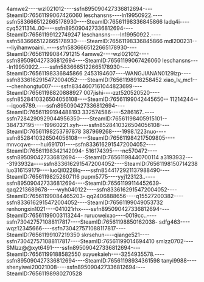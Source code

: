 4amwe2----wzl021012----ssfn895090427336812694----SteamID:76561199067426060
leschansns----ln19950922.----ssfn5836665122665178930----SteamID:76561198336845866
ladq4i----cyq5211314..00----ssfn895090427336812694----SteamID:76561199122749247
leschansns----ln19950922.----ssfn5836665122665178930----SteamID:76561198336845866
mdl200231----liyihanwoaini..----ssfn5836665122665178930----SteamID:76561199084791215
4amwe2----wzl021012----ssfn895090427336812694----SteamID:76561199067426060
leschansns----ln19950922.----ssfn5836665122665178930----SteamID:76561198336845866
2453194607----WANGJIANAN0129lzp----ssfn8336162915472004052----SteamID:76561198918258452
xiao_lv_mc1----chenhongtu007----ssfn8344607161044823699----SteamID:76561198820888927
007jishi----zzt520520520----ssfn8528410326504056108----SteamID:76561199042445650--
11214244----iqoo6789.----ssfn895090427336812694----SteamID:76561199194488193
332574586----5286167..----ssfn7284290929044956350----SteamID:76561198405915101--
384737195----19960221.xyh----ssfn8528410326504056108----SteamID:76561198253797878
387969268----1998.1223nuo----ssfn8528410326504056108----SteamID:765611984217509805----
mnvcqwe----hui691701----ssfn8336162915472004052----SteamID:76561198342142094-
516174395----nc570472----ssfn895090427336812694----SteamID:76561198440700114
a3193932----3193932a----ssfn8336162915472004052----SteamID:76561198150714238
luo316159179----luoQI0228lq----ssfn8544172921137988490----SteamID:76561198252607116
pupm5775----yyj123123..----ssfn895090427336812694----SteamID:76561199114452639-
qaq2213689678----wyh040122----ssfn8336162915472004052----SteamID:76561199084465203-
qq2406888656----q15527200382----ssfn8336162915472004052----SteamID:76561199049053732
renhongxin1021----041021rhx----ssfn895090427336812694----SteamID:76561199003113244-
ruruoweixao----0019cc..----ssfn730427571088117817----SteamID:76561198850162038-
sdfg463----wqz12345666----ssfn730427571088117817----SteamID:76561199107219350
skrsehun----qiange521----ssfn730427571088117817----SteamID:76561199014694410
smlzz0702----SMlzz@@xyt6491----ssfn895090427336812694----SteamID:76561199188582550
suyuekaieh----3254935578.----ssfn895090427336812694----SteamID:76561198934361598
tanyi9988----shenyiwei20021008----ssfn895090427336812694----SteamID:76561198980270528